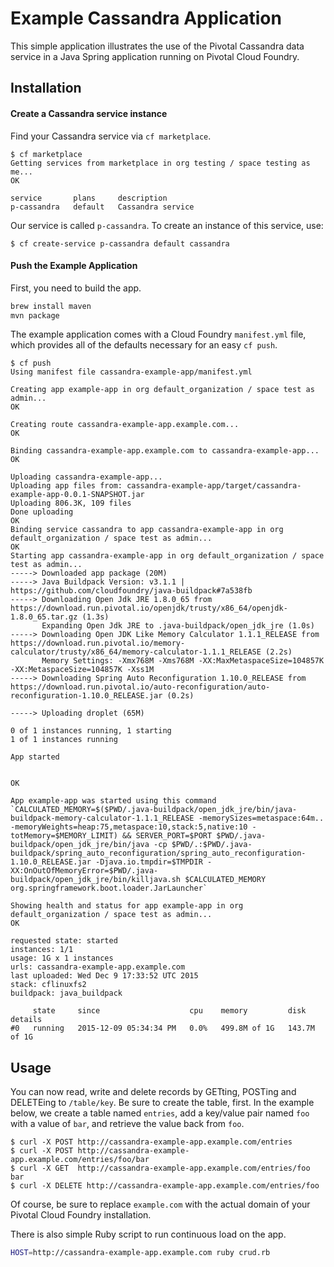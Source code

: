 # Example Cassandra Application

This simple application illustrates the use of the Pivotal Cassandra data service in a Java Spring application running on Pivotal Cloud Foundry.

## Installation

#### Create a Cassandra service instance

Find your Cassandra service via `cf marketplace`.

```
$ cf marketplace
Getting services from marketplace in org testing / space testing as me...
OK

service       plans     description
p-cassandra   default   Cassandra service
```

Our service is called `p-cassandra`.  To create an instance of this service, use:

```
$ cf create-service p-cassandra default cassandra
```

#### Push the Example Application

First, you need to build the app.

```bash
brew install maven
mvn package
```

The example application comes with a Cloud Foundry `manifest.yml` file, which provides all of the defaults necessary for an easy `cf push`.

```
$ cf push
Using manifest file cassandra-example-app/manifest.yml

Creating app example-app in org default_organization / space test as admin...
OK

Creating route cassandra-example-app.example.com...
OK

Binding cassandra-example-app.example.com to cassandra-example-app...
OK

Uploading cassandra-example-app...
Uploading app files from: cassandra-example-app/target/cassandra-example-app-0.0.1-SNAPSHOT.jar
Uploading 806.3K, 109 files
Done uploading
OK
Binding service cassandra to app cassandra-example-app in org default_organization / space test as admin...
OK
Starting app cassandra-example-app in org default_organization / space test as admin...
-----> Downloaded app package (20M)
-----> Java Buildpack Version: v3.1.1 | https://github.com/cloudfoundry/java-buildpack#7a538fb
-----> Downloading Open Jdk JRE 1.8.0_65 from https://download.run.pivotal.io/openjdk/trusty/x86_64/openjdk-1.8.0_65.tar.gz (1.3s)
       Expanding Open Jdk JRE to .java-buildpack/open_jdk_jre (1.0s)
-----> Downloading Open JDK Like Memory Calculator 1.1.1_RELEASE from https://download.run.pivotal.io/memory-calculator/trusty/x86_64/memory-calculator-1.1.1_RELEASE (2.2s)
       Memory Settings: -Xmx768M -Xms768M -XX:MaxMetaspaceSize=104857K -XX:MetaspaceSize=104857K -Xss1M
-----> Downloading Spring Auto Reconfiguration 1.10.0_RELEASE from https://download.run.pivotal.io/auto-reconfiguration/auto-reconfiguration-1.10.0_RELEASE.jar (0.2s)

-----> Uploading droplet (65M)

0 of 1 instances running, 1 starting
1 of 1 instances running

App started


OK

App example-app was started using this command `CALCULATED_MEMORY=$($PWD/.java-buildpack/open_jdk_jre/bin/java-buildpack-memory-calculator-1.1.1_RELEASE -memorySizes=metaspace:64m.. -memoryWeights=heap:75,metaspace:10,stack:5,native:10 -totMemory=$MEMORY_LIMIT) && SERVER_PORT=$PORT $PWD/.java-buildpack/open_jdk_jre/bin/java -cp $PWD/.:$PWD/.java-buildpack/spring_auto_reconfiguration/spring_auto_reconfiguration-1.10.0_RELEASE.jar -Djava.io.tmpdir=$TMPDIR -XX:OnOutOfMemoryError=$PWD/.java-buildpack/open_jdk_jre/bin/killjava.sh $CALCULATED_MEMORY org.springframework.boot.loader.JarLauncher`

Showing health and status for app example-app in org default_organization / space test as admin...
OK

requested state: started
instances: 1/1
usage: 1G x 1 instances
urls: cassandra-example-app.example.com
last uploaded: Wed Dec 9 17:33:52 UTC 2015
stack: cflinuxfs2
buildpack: java_buildpack

     state     since                    cpu    memory         disk           details
#0   running   2015-12-09 05:34:34 PM   0.0%   499.8M of 1G   143.7M of 1G

```

## Usage

You can now read, write and delete records by GETting, POSTing and DELETEing to `/table/key`.  Be sure to create the table, first.  In the example below, we create a table named `entries`, add a key/value pair named `foo` with a value of `bar`, and retrieve the value back from `foo`.

```
$ curl -X POST http://cassandra-example-app.example.com/entries
$ curl -X POST http://cassandra-example-app.example.com/entries/foo/bar
$ curl -X GET  http://cassandra-example-app.example.com/entries/foo
bar
$ curl -X DELETE http://cassandra-example-app.example.com/entries/foo
```

Of course, be sure to replace `example.com` with the actual domain of your Pivotal Cloud Foundry installation.

There is also simple Ruby script to run continuous load on the app.
```bash
HOST=http://cassandra-example-app.example.com ruby crud.rb
```
